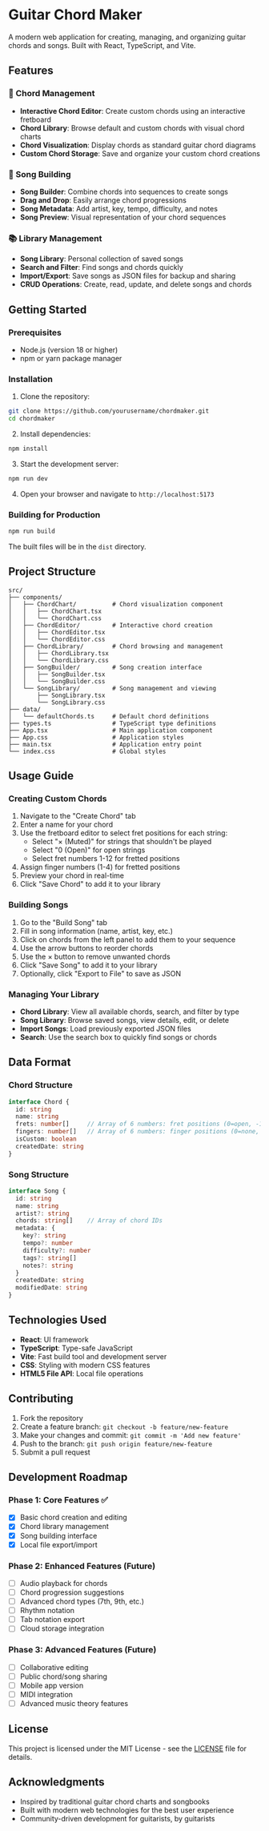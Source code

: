 # Guitar Chord Maker

A modern web application for creating, managing, and organizing guitar chords and songs. Built with React, TypeScript, and Vite.

## Features

### 🎸 Chord Management
- **Interactive Chord Editor**: Create custom chords using an interactive fretboard
- **Chord Library**: Browse default and custom chords with visual chord charts
- **Chord Visualization**: Display chords as standard guitar chord diagrams
- **Custom Chord Storage**: Save and organize your custom chord creations

### 🎵 Song Building
- **Song Builder**: Combine chords into sequences to create songs
- **Drag and Drop**: Easily arrange chord progressions
- **Song Metadata**: Add artist, key, tempo, difficulty, and notes
- **Song Preview**: Visual representation of your chord sequences

### 📚 Library Management
- **Song Library**: Personal collection of saved songs
- **Search and Filter**: Find songs and chords quickly
- **Import/Export**: Save songs as JSON files for backup and sharing
- **CRUD Operations**: Create, read, update, and delete songs and chords

## Getting Started

### Prerequisites
- Node.js (version 18 or higher)
- npm or yarn package manager

### Installation

1. Clone the repository:
```bash
git clone https://github.com/yourusername/chordmaker.git
cd chordmaker
```

2. Install dependencies:
```bash
npm install
```

3. Start the development server:
```bash
npm run dev
```

4. Open your browser and navigate to `http://localhost:5173`

### Building for Production

```bash
npm run build
```

The built files will be in the `dist` directory.

## Project Structure

```
src/
├── components/
│   ├── ChordChart/          # Chord visualization component
│   │   ├── ChordChart.tsx
│   │   └── ChordChart.css
│   ├── ChordEditor/         # Interactive chord creation
│   │   ├── ChordEditor.tsx
│   │   └── ChordEditor.css
│   ├── ChordLibrary/        # Chord browsing and management
│   │   ├── ChordLibrary.tsx
│   │   └── ChordLibrary.css
│   ├── SongBuilder/         # Song creation interface
│   │   ├── SongBuilder.tsx
│   │   └── SongBuilder.css
│   └── SongLibrary/         # Song management and viewing
│       ├── SongLibrary.tsx
│       └── SongLibrary.css
├── data/
│   └── defaultChords.ts     # Default chord definitions
├── types.ts                 # TypeScript type definitions
├── App.tsx                  # Main application component
├── App.css                  # Application styles
├── main.tsx                 # Application entry point
└── index.css                # Global styles
```

## Usage Guide

### Creating Custom Chords

1. Navigate to the "Create Chord" tab
2. Enter a name for your chord
3. Use the fretboard editor to select fret positions for each string:
   - Select "× (Muted)" for strings that shouldn't be played
   - Select "0 (Open)" for open strings
   - Select fret numbers 1-12 for fretted positions
4. Assign finger numbers (1-4) for fretted positions
5. Preview your chord in real-time
6. Click "Save Chord" to add it to your library

### Building Songs

1. Go to the "Build Song" tab
2. Fill in song information (name, artist, key, etc.)
3. Click on chords from the left panel to add them to your sequence
4. Use the arrow buttons to reorder chords
5. Use the × button to remove unwanted chords
6. Click "Save Song" to add it to your library
7. Optionally, click "Export to File" to save as JSON

### Managing Your Library

- **Chord Library**: View all available chords, search, and filter by type
- **Song Library**: Browse saved songs, view details, edit, or delete
- **Import Songs**: Load previously exported JSON files
- **Search**: Use the search box to quickly find songs or chords

## Data Format

### Chord Structure
```typescript
interface Chord {
  id: string
  name: string
  frets: number[]     // Array of 6 numbers: fret positions (0=open, -1=muted)
  fingers: number[]   // Array of 6 numbers: finger positions (0=none, 1-4=fingers)
  isCustom: boolean
  createdDate: string
}
```

### Song Structure
```typescript
interface Song {
  id: string
  name: string
  artist?: string
  chords: string[]    // Array of chord IDs
  metadata: {
    key?: string
    tempo?: number
    difficulty?: number
    tags?: string[]
    notes?: string
  }
  createdDate: string
  modifiedDate: string
}
```

## Technologies Used

- **React**: UI framework
- **TypeScript**: Type-safe JavaScript
- **Vite**: Fast build tool and development server
- **CSS**: Styling with modern CSS features
- **HTML5 File API**: Local file operations

## Contributing

1. Fork the repository
2. Create a feature branch: `git checkout -b feature/new-feature`
3. Make your changes and commit: `git commit -m 'Add new feature'`
4. Push to the branch: `git push origin feature/new-feature`
5. Submit a pull request

## Development Roadmap

### Phase 1: Core Features ✅
- [x] Basic chord creation and editing
- [x] Chord library management
- [x] Song building interface
- [x] Local file export/import

### Phase 2: Enhanced Features (Future)
- [ ] Audio playback for chords
- [ ] Chord progression suggestions
- [ ] Advanced chord types (7th, 9th, etc.)
- [ ] Rhythm notation
- [ ] Tab notation export
- [ ] Cloud storage integration

### Phase 3: Advanced Features (Future)
- [ ] Collaborative editing
- [ ] Public chord/song sharing
- [ ] Mobile app version
- [ ] MIDI integration
- [ ] Advanced music theory features

## License

This project is licensed under the MIT License - see the [LICENSE](LICENSE) file for details.

## Acknowledgments

- Inspired by traditional guitar chord charts and songbooks
- Built with modern web technologies for the best user experience
- Community-driven development for guitarists, by guitarists
